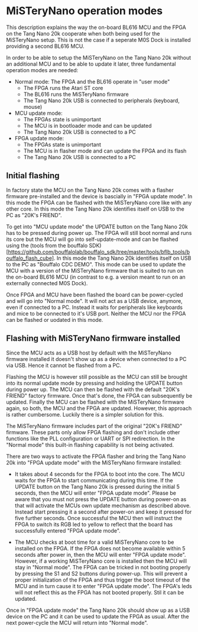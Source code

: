 # MiSTeryNano operation modes

This description explains the way the on-board BL616 MCU and the FPGA
on the Tang Nano 20k cooperate when both being used for the
MiSTeryNano setup. This is not the case if a seperate M0S Dock is
installed providing a second BL616 MCU.

In order to be able to setup the MiSTeryNano on the Tang Nano 20k
without an additional MCU and to be able to update it later, three
fundamental operation modes are needed:

  * Normal mode: The FPGA and the BL616 operate in "user mode"
    * The FPGA runs the Atari ST core
    * The BL616 runs the MiSTeryNano firmware
    * The Tang Nano 20k USB is connected to peripherals (keyboard, mouse)
  * MCU update mode:
    * The FPGAs state is unimportant
    * The MCU is in bootloader mode and can be updated
    * The Tang Nano 20k USB is connected to a PC
  * FPGA update mode:
    * The FPGAs state is unimportant
    * The MCU is in flasher mode and can update the FPGA and its flash
    * The Tang Nano 20k USB is connected to a PC

## Initial flashing

In factory state the MCU on the Tang Nano 20k comes with a flasher firmware
pre-installed and the device is bascially in "FPGA update mode". In this mode
the FPGA can be flashed with the MiSTeryNano core like with any other core. In
this mode the Tang Nano 20k identifies itself on USB to the PC as "20K's FRIEND".

To get into "MCU update mode" the UPDATE button on the Tang Nano 20k
has to be pressed during power up. The FPGA will still boot normal and
runs its core but the MCU will go into self-update-mode and can be
flashed using the (tools from the bouffalo
SDK)[https://github.com/bouffalolab/bouffalo_sdk/tree/master/tools/bflb_tools/bouffalo_flash_cube]. In
this mode the Tang Nano 20k identifies itself on USB to the PC as
"Bouffalo CDC DEMO".  This mode can be used to update the MCU with a
version of the MiSTeryNano firmware that is suited to run on the
on-board BL616 MCU (in contrast to e.g. a version meant to run on an
externally connected M0S Dock).

Once FPGA and MCU have been flashed the board can be power-cycled and will
go into "Normal mode". It will not act as a USB device, anymore, even if
connected to a PC. Instead it waits for peripherals like keyboards and
mice to be connected to it's USB port. Neither the MCU nor the FPGA can
be flashed or uodated in this mode.

## Flashing with MiSTeryNano firmware installed

Since the MCU acts as a USB host by default with the MiSTeryNano firmware
installed it doesn't show up as a device when connected to a PC via USB.
Hence it cannot be flashed from a PC.

Flashing the MCU is however still possible as the MCU can still be
brought into its normal update mode by pressing and holding the UPDATE
button during power up. The MCU can then be flashed with the default
"20K's FRIEND" factory firmware. Once that's done, the FPGA can
subsequently be updated. Finally the MCU can be flashed with the
MiSTeryNano firmware again, so both, the MCU and the FPGA are
updated. However, this approach is rather cumbersome. Luckily there is
a simpler solution for this.

The MiSTeryNano firmware includes part of the original "20K's FRIEND"
firmware. These parts only allow FPGA flashing and don't include other
functions like the PLL configuration or UART or SPI redirection. In the
"Normal mode" this built-in flashing capability is not being activated.

There are two ways to activate the FPGA flasher and bring the Tang Nano
20k into "FPGA update mode" with the MiSTeryNano firmware installed:

  * It takes about 4 seconds for the FPGA to boot into the core. The
    MCU waits for the FPGA to start communicating during this time. If
    the UPDATE button on the Tang Nano 20k is pressed during the
    initial 5 seconds, then the MCU will enter "FPGA update
    mode". Please be aware that you must not press the UPDATE button
    during power-on as that will activate the MCUs own update
    mechanism as described above. Instead start pressing it a second
    after power-on and keep it pressed for five further seconds. Once
    successful the MCU then will instruct the FPGA to switch its RGB
    led to yellow to reflect that the board has successfully entered
    "FPGA update mode".
  
  * The MCU checks at boot time for a valid MiSTeryNano core to be installed
    on the FPGA. If the FPGA does not become available within 5 seconds after
    power in, then the MCU will enter "FPGA update mode". However, if a working
    MiSTeryNano core is installed then the MCU will stay in "Normal mode".
    The FPGA can be tricked in not booting properly by pressing the S1 and S2
    buttons during power-up. This will prevent a proper initialization of the
    FPGA and thus trigger the boot timeout of the MCU and in turn cause
    it to enter "FPGA update mode". The FPGA's leds will not reflect this as
    the FPGA has not booted properly. Stil it can be updated.

Once in "FPGA update mode" the Tang Nano 20k should show up as a USB
device on the PC and it can be used to update the FPGA as usual. After the
next power-cycle the MCU will return into "Normal mode".

